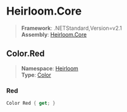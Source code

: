 # Heirloom.Core

> **Framework**: .NETStandard,Version=v2.1  
> **Assembly**: [Heirloom.Core][0]  

## Color.Red

> **Namespace**: [Heirloom][0]  
> **Type**: [Color][1]  

### Red

```cs
Color Red { get; }
```

[0]: ../Heirloom.Core.md
[1]: Heirloom.Color.md

